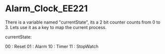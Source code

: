 # Alarm_Clock_EE221
 
There is a variable named "currentState", its a 2 bit counter counts from 0 to 3.
Lets use it as a key to map the current process.

currentState:

00 : Reset
01 : Alarm
10 : Timer
11 : StopWatch

